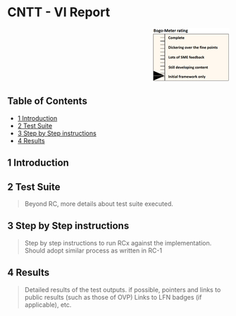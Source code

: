 # CNTT - VI Report

<p align="right"><img src="../figures/bogo_ifo.png" alt="scope" title="Scope" width="35%"/></p>

## Table of Contents
* [1 Introduction](#1)
* [2 Test Suite](#2)
* [3 Step by Step instructions](#3)
* [4 Results](#4)

<a name="1"></a>
## 1 Introduction


<a name="2"></a>
## 2 Test Suite
> Beyond RC, more details about test suite executed.

<a name="3"></a>
## 3 Step by Step instructions

> Step by step instructions to run RCx against the implementation.
> Should adopt similar process as written in RC-1

<a name="4"></a>
## 4 Results

> Detailed results of the test outputs.
> if possible, pointers and links to public results (such as those of OVP)
> Links to LFN badges (if applicable), etc.
